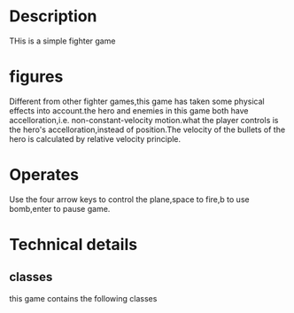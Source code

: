 # Description
THis is a simple fighter game 
# figures
Different from other fighter games,this game has taken some physical effects into account.the hero and enemies in this game both have accelloration,i.e. non-constant-velocity motion.what the player controls is the hero's accelloration,instead of position.The velocity of the bullets of the hero is calculated by relative velocity principle.
# Operates
Use the four arrow keys to control the plane,space to fire,b to use bomb,enter to pause game.
# Technical details
## classes
this game contains the following classes

